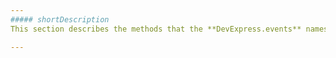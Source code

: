 ```yaml
---
##### shortDescription
This section describes the methods that the **DevExpress.events** namespace exposes.

---
```

